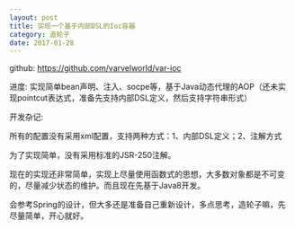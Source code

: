 ```yaml
---
layout: post
title: 实现一个基于内部DSL的Ioc容器
category: 造轮子
date: 2017-01-28
---
```


github: https://github.com/varvelworld/var-ioc

进度: 实现简单bean声明、注入、socpe等，基于Java动态代理的AOP（还未实现pointcut表达式，准备先支持内部DSL定义，然后支持字符串形式）

开发杂记:

所有的配置没有采用xml配置，支持两种方式：1、内部DSL定义；2、注解方式

为了实现简单，没有采用标准的JSR-250注解。

现在的实现还非常简单，实现上尽量使用函数式的思想，大多数对象都是不可变的，尽量减少状态的维护。而且现在先基于Java8开发。

会参考Spring的设计，但大多还是准备自己重新设计，多点思考，造轮子嘛，先尽量简单，开心就好。
